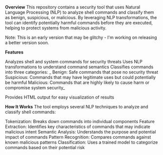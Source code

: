 **Overview**
This repository contains a security tool that uses Natural Language Processing (NLP) to analyze shell commands and classify them as benign, suspicious, or malicious. By leveraging NLP transformations, the tool can identify potentially harmful commands before they are executed, helping to protect systems from malicious activity.

Note: This is an early version that may be glitchy - I'm working on releasing a better version soon. 

**Features**

Analyzes shell and system commands for security threats
Uses NLP transformations to understand command semantics
Classifies commands into three categories:
_
Benign: Safe commands that pose no security threat
Suspicious: Commands that may have legitimate uses but could potentially be harmful
Malicious: Commands that are highly likely to cause harm or compromise system security_


Provides HTML output for easy visualization of results

**How It Works**
The tool employs several NLP techniques to analyze and classify shell commands:

Tokenization: Breaks down commands into individual components
Feature Extraction: Identifies key characteristics of commands that may indicate malicious intent
Semantic Analysis: Understands the purpose and potential impact of commands
Pattern Recognition: Compares commands against known malicious patterns
Classification: Uses a trained model to categorize commands based on their potential risk


